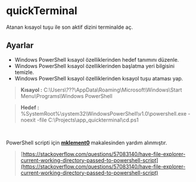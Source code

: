 # quickTerminal
Atanan kısayol tuşu ile son aktif dizini terminalde aç.


Ayarlar
------------------

- Windows PowerShell kısayol özelliklerinden hedef tanımını düzenle.
- Windows PowerShell kısayol özelliklerinden başlatma yeri bilgisini temizle.
- Windows PowerShell kısayol özelliklerinden kısayol tuşu ataması yap.

> **Kısayol :** C:\Users\\???\AppData\Roaming\Microsoft\Windows\Start Menu\Programs\Windows PowerShell

> **Hedef :** %SystemRoot%\system32\WindowsPowerShell\v1.0\powershell.exe -noexit -file C:\Projects\app_quickterminal\cd.ps1

<br>

PowerShell scripti için **[mklement0](https://stackoverflow.com/users/45375/mklement0)** makalesinden yardım alınmıştır.

> [https://stackoverflow.com/questions/57083140/have-file-explorer-current-working-directory-passed-to-powershell-script](https://stackoverflow.com/questions/57083140/have-file-explorer-current-working-directory-passed-to-powershell-script)



